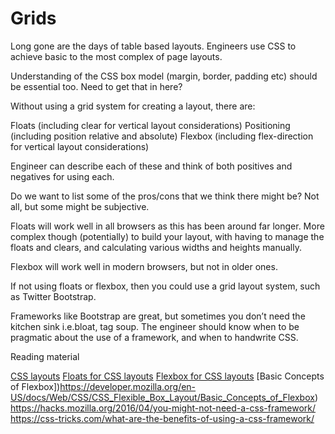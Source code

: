 # Grids

Long gone are the days of table based layouts. Engineers use CSS to achieve basic to the most complex of page layouts.

Understanding of the CSS box model (margin, border, padding etc) should be essential too. Need to get that in here?

Without using a grid system for creating a layout, there are:

Floats (including clear for vertical layout considerations)
Positioning (including position relative and absolute)
Flexbox (including flex-direction for vertical layout considerations)

Engineer can describe each of these and think of both positives and negatives for using each.

Do we want to list some of the pros/cons that we think there might be? Not all, but some might be subjective. 

Floats will work well in all browsers as this has been around far longer. More complex though (potentially) to build your layout, with having to manage the floats and clears, and calculating various widths and heights manually.

Flexbox will work well in modern browsers, but not in older ones. 

If not using floats or flexbox, then you could use a grid layout system, such as Twitter Bootstrap.

Frameworks like Bootstrap are great, but sometimes you don’t need the kitchen sink i.e.bloat, tag soup. The engineer should know when to be pragmatic about the use of a framework, and when to handwrite CSS.

Reading material

[CSS layouts](https://developer.mozilla.org/en-US/docs/Learn/CSS/CSS_layout)
[Floats for CSS layouts](https://developer.mozilla.org/en-US/docs/Learn/CSS/CSS_layout/Floats)
[Flexbox for CSS layouts](https://developer.mozilla.org/en-US/docs/Learn/CSS/CSS_layout/Flexbox)
[Basic Concepts of Flexbox])https://developer.mozilla.org/en-US/docs/Web/CSS/CSS_Flexible_Box_Layout/Basic_Concepts_of_Flexbox)
https://hacks.mozilla.org/2016/04/you-might-not-need-a-css-framework/
https://css-tricks.com/what-are-the-benefits-of-using-a-css-framework/
